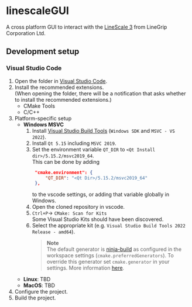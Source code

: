 # linescaleGUI
A cross platform GUI to interact with the [LineScale 3](https://www.linegrip.com/linescale-3/) from LineGrip Corporation Ltd. 

## Development setup

### Visual Studio Code

1. Open the folder in [Visual Studio Code](https://code.visualstudio.com/).
2. Install the recommended extensions.  
   (When opening the folder, there will be a notification that asks whether to install the
   recommended extensions.)
    - CMake Tools
    - C/C++
3. Platform-specific setup
    <!-- - **Windows GNU**
        1. `Ctrl+P`→ `CMake: Edit User-Local CMake Kits`
        2. Add the following kit:
           ```json
            {
                "name": "Qt MinGW",
                "compilers": {
                    "C": "<Qt Install Dir>/Tools/mingw1120_64/bin/gcc.exe",
                    "CXX": "<Qt Install Dir>/Tools/mingw1120_64/bin/g++.exe"
                },
                "environmentVariables": {
                    "QT_DIR": "<Qt Install Dir>/6.3.2/mingw_64"
                }
            }
           ```
        3. Select the new kit. -->
    - **Windows MSVC**
        1. Install [Visual Studio Build
           Tools](https://visualstudio.microsoft.com/de/downloads/#build-tools-for-visual-studio-2022)
           (`Windows SDK` and `MSVC - VS 2022`).
        2. Install `Qt 5.15` including `MSVC 2019`.
        3. Set the environment variable `QT_DIR` to `<Qt Install dir>/5.15.2/msvc2019_64`.  
           This can be done by adding
           ```json
            "cmake.environment": {
                "QT_DIR": "<Qt Dir>/5.15.2/msvc2019_64"
            },
           ```
           to the vscode settings, or adding that variable globally in Windows.
        4. Open the cloned repository in vscode.
        5. `Ctrl+P`→ `CMake: Scan for Kits`  
           Some Visual Studio Kits should have been discovered.
        6. Select the appropriate kit (e.g. `Visual Studio Build Tools 2022 Release - amd64`).
            > **Note**  
            > The default generator is [ninja-build](https://ninja-build.org/) as
            > configured in the workspace settings (`cmake.preferredGenerators`). To
            > override this generator set `cmake.generator` in your settings.
            > More information [here](https://github.com/microsoft/vscode-cmake-tools/blob/main/docs/configure.md#the-cmake-tools-configure-step).
    - **Linux**: TBD
    - **MacOS**: TBD
4. Configure the project.
5. Build the project.